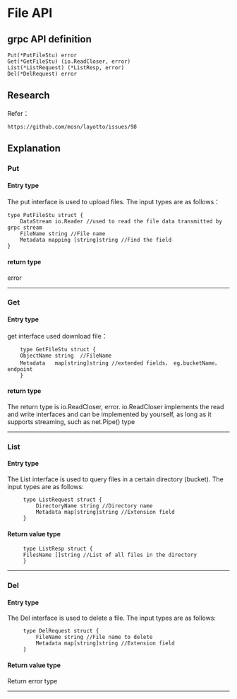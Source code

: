 # File API

## grpc API definition

```
Put(*PutFileStu) error
Get(*GetFileStu) (io.ReadCloser, error)
List(*ListRequest) (*ListResp, error)
Del(*DelRequest) error
```

## Research

Refer：

```
https://github.com/mosn/layotto/issues/98
```

## Explanation

### Put

#### Entry type
The put interface is used to upload files. The input types are as follows：

```
type PutFileStu struct {
    DataStream io.Reader //used to read the file data transmitted by grpc stream
    FileName string //File name
    Metadata mapping [string]string //Find the field
}

```
#### return type

error

----

### Get

#### Entry type

get interface used download file：

```
    type GetFileStu struct {
    ObjectName string  //FileName
    Metadata   map[string]string //extended fields， eg.bucketName，endpoint
    }
```
#### return type

The return type is io.ReadCloser, error. io.ReadCloser implements the read and write interfaces and can be implemented by yourself, as long as it supports streaming, such as net.Pipe() type

---

### List

#### Entry type

The List interface is used to query files in a certain directory (bucket). The input types are as follows:

```
     type ListRequest struct {
         DirectoryName string //Directory name
         Metadata map[string]string //Extension field
     }
```
#### Return value type

```
     type ListResp struct {
     FilesName []string //List of all files in the directory
     }
```
---

### Del

#### Entry type

The Del interface is used to delete a file. The input types are as follows:

```
     type DelRequest struct {
         FileName string //File name to delete
         Metadata map[string]string //Extension field
     }
```

#### Return value type

Return error type

---
